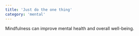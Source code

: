 ```yaml
---
title: 'Just do the one thing'
category: 'mental'
---
```


Mindfulness can improve mental health and overall well-being.
